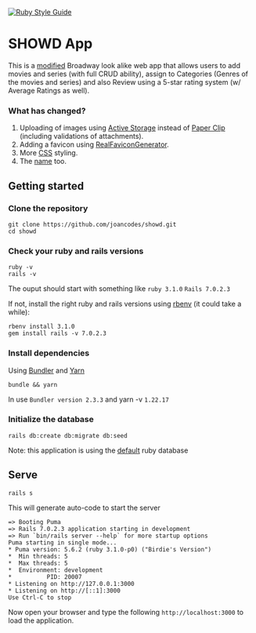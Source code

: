 [![Ruby Style Guide](https://img.shields.io/badge/code_style-rubocop-brightgreen.svg)](https://github.com/rubocop-hq/rubocop)

# SHOWD App

This is a [modified](https://github.com/CrashLearner/BroadwayApp) Broadway look alike web app that allows users to add movies and series (with full CRUD ability), assign to Categories (Genres of the movies and series)
and also Review using a 5-star rating system (w/ Average Ratings as well).

### What has changed?
1. Uploading of images using [Active Storage](https://github.com/rails/rails/tree/master/activestorage) instead of [Paper Clip](https://github.com/thoughtbot/paperclip) (including validations of attachments).
2. Adding a favicon using [RealFaviconGenerator](https://realfavicongenerator.net/).
3. More [CSS](https://github.com/nyamburanjuguna/showd/blob/master/app/assets/stylesheets/application.css.scss) styling.
4. The [name](https://github.com/nyamburanjuguna/showd) too.

## Getting started

### Clone the repository

```shell
git clone https://github.com/joancodes/showd.git
cd showd 
```
### Check your ruby and rails versions

``` shell
ruby -v 
rails -v
```
The ouput should start with something like `ruby 3.1.0` `Rails 7.0.2.3`

If not, install the right ruby and rails versions using [rbenv](https://github.com/rbenv/rbenv) (it could take a while):

``` shell
rbenv install 3.1.0
gem install rails -v 7.0.2.3
```

### Install dependencies

Using [Bundler]() and [Yarn]()

```shell
bundle && yarn
```
In use `Bundler version 2.3.3` and yarn -v `1.22.17`

### Initialize the database 

``` shell
rails db:create db:migrate db:seed
```
Note: this application is using the [default](https://github.com/sparklemotion/sqlite3-ruby) ruby database

## Serve 

``` shell
rails s
```
This will generate auto-code to start the server

``` shell
=> Booting Puma
=> Rails 7.0.2.3 application starting in development
=> Run `bin/rails server --help` for more startup options
Puma starting in single mode...
* Puma version: 5.6.2 (ruby 3.1.0-p0) ("Birdie's Version")
*  Min threads: 5
*  Max threads: 5
*  Environment: development
*          PID: 20007
* Listening on http://127.0.0.1:3000
* Listening on http://[::1]:3000
Use Ctrl-C to stop
```
Now open your browser and type the following `http://localhost:3000` to load the application.

